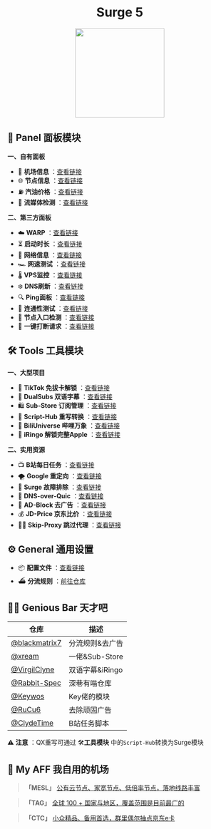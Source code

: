 <h1 align="center">Surge 5</h1>
<div align="center">
 <img src="https://raw.githubusercontent.com/cc63/Surge/main/Module/Surge.png" width="200">
</div>

## 🌠 Panel 面板模块

**一、自有面板**
- 🚁 **机场信息** ：[查看链接](https://github.com/cc63/Surge/tree/main/Module/Panel/Sub-info)
- 🌐 **节点信息** ：[查看链接](https://github.com/cc63/Surge/tree/main/Module/Panel/IP-info)
- ⛽ **汽油价格** ：[查看链接](https://github.com/cc63/Surge/tree/main/Module/Panel/QiYou)
- 🎥 **流媒体检测** ：[查看链接](https://github.com/cc63/Surge/tree/main/Module/Panel/Stream)

**二、第三方面板**

- ☁️ **WARP** ：[查看链接](https://github.com/Rabbit-Spec/Surge/tree/Master/Module/Panel/WARP)
- ⏳ **启动时长** ：[查看链接](https://github.com/Rabbit-Spec/Surge/tree/Master/Module/Panel/Surge-Pro)
- 🪩 **网络信息** ：[查看链接](https://github.com/Rabbit-Spec/Surge/tree/Master/Module/Panel/Network-Info)
- 🏎️ **网速测试** ：[查看链接](https://raw.githubusercontent.com/getsomecat/GetSomeCats/Surge/modules/Panel/Net_Speed/Net_Speed.sgmodule)
- 🌡️ **VPS监控** ：[查看链接](https://raw.githubusercontent.com/getsomecat/GetSomeCats/Surge/modules/serverinfo.sgmodule)
- ❄️ **DNS刷新** ：[查看链接](https://github.com/Rabbit-Spec/Surge/tree/Master/Module/Panel/Flush-DNS)
- 🔍 **Ping面板** ：[查看链接](https://raw.githubusercontent.com/Keywos/rule/main/module/PingGif.sgmodule)
- 🎯 **连通性测试** ：[查看链接](https://raw.githubusercontent.com/getsomecat/GetSomeCats/Surge/modules/Connectivity_Test.sgmodule)
- 📡 **节点入口检测** ：[查看链接](https://raw.githubusercontent.com/Keywos/rule/main/module/NetIspmini.sgmodule)
- 🔪 **一键打断请求** ：[查看链接](https://raw.githubusercontent.com/xream/scripts/main/surge/modules/kill-active-requests/index.sgmodule)





## 🛠️ Tools 工具模块

**一、大型项目**

- 🎵 **TikTok 免拔卡解锁** ：[查看链接](https://github.com/Semporia/TikTok-Unlock)
- 🍟 **DualSubs 双语字幕** ：[查看链接](https://github.com/DualSubs)
- 🛍️ **Sub-Store 订阅管理** ：[查看链接](https://github.com/sub-store-org/Sub-Store)
- 📝 **Script-Hub 重写转换** ：[查看链接](https://github.com/Script-Hub-Org/Script-Hub)
- 🎨 **BiliUniverse 哔哩万象** ：[查看链接](https://github.com/BiliUniverse/Universe)
- 🍎 **iRingo 解锁完整Apple** ：[查看链接](https://github.com/VirgilClyne/iRingo)


**二、实用资源**

- 📺 **B站每日任务** ：[查看链接](https://raw.githubusercontent.com/ClydeTime/BiliBili/main/modules/BiliBiliDailyBonus.sgmodule)
- 🌪️ **Google 重定向** ：[查看链接](https://raw.githubusercontent.com/cc63/Surge/main/Module/Spec/Google_Rewrite.sgmodule)
- 🧰 **Surge 故障排除** ：[查看链接](https://raw.githubusercontent.com/Keywos/rule/main/module/surgetool.sgmodule)
- 🔐 **DNS-over-Quic** ：[查看链接](https://raw.githubusercontent.com/cc63/Surge/main/Module/Spec/DNS-Quic.sgmodule)
- 🚫 **AD-Block 去广告** ：[查看链接](https://raw.githubusercontent.com/blackmatrix7/ios_rule_script/master/rewrite/Surge/Advertising/Advertising_Mock.sgmodule)
- 💰 **JD-Price 京东比价** ：[查看链接](https://raw.githubusercontent.com/githubdulong/Script/master/jd_price2.sgmodule)
- 🏄‍♂️ **Skip-Proxy 跳过代理** ：[查看链接](https://raw.githubusercontent.com/mieqq/mieqq/master/skip-proxy-lists.sgmodule)

## ⚙️ General 通用设置
-  📦 **配置文件** ：[查看链接](https://github.com/cc63/Surge/tree/main/Conf)
-  ⛴️ **分流规则** ：[前往仓库](https://github.com/blackmatrix7/ios_rule_script/tree/master/rule/Surge)


## 🧑‍💻 Genious Bar 天才吧
| 仓库         |  描述          |
|-------------|-------------------|
| [@blackmatrix7](https://github.com/blackmatrix7/ios_rule_script/tree/master)  | 分流规则&去广告 |
| [@xream](https://github.com/xream)  | 一佬&Sub-Store |
| [@VirgilClyne](https://github.com/VirgilClyne)  | 双语字幕&iRingo  |
| [@Rabbit-Spec](https://github.com/Rabbit-Spec/Surge)  | 深巷有喵仓库  |
| [@Keywos](https://github.com/Keywos/rule/tree/main/module)  | Key佬的模块  |
| [@RuCu6](https://github.com/RuCu6/QuanX)  | 去除顽固广告 |
| [@ClydeTime](https://github.com/ClydeTime/Quantumult)  | B站任务脚本  |

⚠️ **注意** ：QX重写可通过 🛠️**工具模块** 中的`Script-Hub`转换为Surge模块







## 🤖 My AFF 我自用的机场

> **「MESL」** [公有云节点、家宽节点、低倍率节点，落地线路丰富](https://in.mesl.cloud/#/register?code=YiKXC8T0)

>  **「TAG」** [全球 100 + 国家与地区，覆盖范围是目前最广的](https://tagss03.pro/#/auth/xfm2jXlF)

>  **「CTC」** [小众精品、备用首选，群里偶尔抽点京东e卡](https://www.jinglongyu.com/#/register?code=NhhJLvBB)

